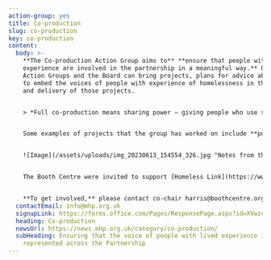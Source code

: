 ```yaml
---
action-group: yes
title: Co-production
slug: co-production
key: co-production
content:
  body: >-
    **The Co-production Action Group aims to** **ensure that people with lived
    experience are involved in the partnership in a meaningful way.** Other
    Action Groups and the Board can bring projects, plans for advice about how
    to embed the voices of people with experience of homelessness in the design
    and delivery of those projects. 


    > *Full co-production means sharing power – giving people who use services an equal chance to sit at the table and make decisions about how to run it better. - Homeless Link, 2018*


    S﻿ome examples of projects that the group has worked on include **putting on co – production training for co – chairs of other action groups.** They are looking to do another set of training, even more enriching, for people within the MHP and outside agencies. It will focus on informing people with lived experience on how to get involved in homeless strategy projects and how organisations can involve these people as well.  


    ![Image](/assets/uploads/img_20230613_154554_326.jpg "Notes from the Co-production Action Group's training"#thumbnail)


    T﻿he Booth Centre were invited to support [Homeless Link](https://www.homeless.org.uk/co-production-toolkit) in the development of their **Co-production Toolkit,** to support other homeless services in integrating a culture of genuine co-production in their organisations. Learn more by clicking here!


    **To get involved,** please contact co-chair harris@boothcentre.org.uk to find out more. He is particularly calling on people with lived experience from outside the Booth Centre to join the group!
  contactEmail: info@mhp.org.uk
  signupLink: https://forms.office.com/Pages/ResponsePage.aspx?id=XVwzcf1bkE61VN8N5KjjQkQ2JR41SuRLu92-3-tlPOtURDMzQjVZWEczSFdPS1M2SEZMR1RVTkpHVC4u
  heading: Co-production
  newsUrl: https://news.mhp.org.uk/category/co-production/
  subHeading: Ensuring that the voice of people with lived experience is
    represented across the Partnership
---
```

